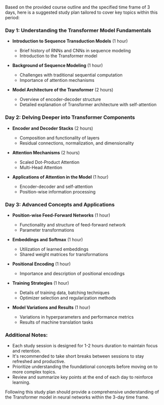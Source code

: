 Based on the provided course outline and the specified time frame of 3 days, here is a suggested study plan tailored to cover key topics within this period:

### Day 1: Understanding the Transformer Model Fundamentals

- **Introduction to Sequence Transduction Models** (1 hour)
  - Brief history of RNNs and CNNs in sequence modeling
  - Introduction to the Transformer model

- **Background of Sequence Modeling** (1 hour)
  - Challenges with traditional sequential computation
  - Importance of attention mechanisms

- **Model Architecture of the Transformer** (2 hours)
  - Overview of encoder-decoder structure
  - Detailed explanation of Transformer architecture with self-attention

### Day 2: Delving Deeper into Transformer Components

- **Encoder and Decoder Stacks** (2 hours)
  - Composition and functionality of layers
  - Residual connections, normalization, and dimensionality

- **Attention Mechanisms** (2 hours)
  - Scaled Dot-Product Attention
  - Multi-Head Attention

- **Applications of Attention in the Model** (1 hour)
  - Encoder-decoder and self-attention
  - Position-wise information processing

### Day 3: Advanced Concepts and Applications

- **Position-wise Feed-Forward Networks** (1 hour)
  - Functionality and structure of feed-forward network
  - Parameter transformations

- **Embeddings and Softmax** (1 hour)
  - Utilization of learned embeddings
  - Shared weight matrices for transformations

- **Positional Encoding** (1 hour)
  - Importance and description of positional encodings

- **Training Strategies** (1 hour)
  - Details of training data, batching techniques
  - Optimizer selection and regularization methods

- **Model Variations and Results** (1 hour)
  - Variations in hyperparameters and performance metrics
  - Results of machine translation tasks

### Additional Notes:
- Each study session is designed for 1-2 hours duration to maintain focus and retention.
- It's recommended to take short breaks between sessions to stay refreshed and productive.
- Prioritize understanding the foundational concepts before moving on to more complex topics.
- Review and summarize key points at the end of each day to reinforce learning.

Following this study plan should provide a comprehensive understanding of the Transformer model in neural networks within the 3-day time frame.
